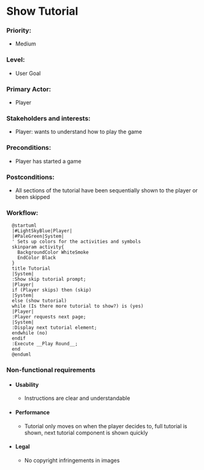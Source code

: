# Show Tutorial

### Priority:
- Medium
### Level:
- User Goal
### Primary Actor:
- Player
### Stakeholders and interests:
- Player: wants to understand how to play the game
### Preconditions:
- Player has started a game
### Postconditions:
- All sections of the tutorial have been sequentially shown to the player or been skipped
### Workflow:
  ```plantuml
    @startuml
    |#LightSkyBlue|Player|
    |#PaleGreen|System|
    ' Sets up colors for the activities and symbols
    skinparam activity{
      BackgroundColor WhiteSmoke
      EndColor Black
    } 
    title Tutorial
    |System|
    :Show skip tutorial prompt;
    |Player|
    if (Player skips) then (skip)
    |System|
    else (show tutorial)
    while (Is there more tutorial to show?) is (yes)
    |Player|
    :Player requests next page;
    |System|
    :Display next tutorial element;
    endwhile (no)
    endif
    :Execute __Play Round__;
    end
    @enduml
  ```

### Non-functional requirements
- #### Usability
  - Instructions are clear and understandable
- #### Performance
  - Tutorial only moves on when the player decides to, full tutorial is shown, next tutorial component is shown quickly
- #### Legal
  - No copyright infringements in images